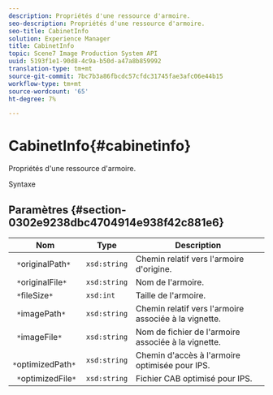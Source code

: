 ```yaml
---
description: Propriétés d'une ressource d'armoire.
seo-description: Propriétés d'une ressource d'armoire.
seo-title: CabinetInfo
solution: Experience Manager
title: CabinetInfo
topic: Scene7 Image Production System API
uuid: 5193f1e1-90d8-4c9a-b50d-a47a8b859992
translation-type: tm+mt
source-git-commit: 7bc7b3a86fbcdc57cfdc31745fae3afc06e44b15
workflow-type: tm+mt
source-wordcount: '65'
ht-degree: 7%

---
```



# CabinetInfo{#cabinetinfo}

Propriétés d&#39;une ressource d&#39;armoire.

Syntaxe

## Paramètres {#section-0302e9238dbc4704914e938f42c881e6}

| Nom | Type | Description |
|---|---|---|
| ` *`originalPath`*` | `xsd:string` | Chemin relatif vers l&#39;armoire d&#39;origine. |
| ` *`originalFile`*` | `xsd:string` | Nom de l&#39;armoire. |
| ` *`fileSize`*` | `xsd:int` | Taille de l&#39;armoire. |
| ` *`imagePath`*` | `xsd:string` | Chemin relatif vers l&#39;armoire associée à la vignette. |
| ` *`imageFile`*` | `xsd:string` | Nom de fichier de l&#39;armoire associée à la vignette. |
| ` *`optimizedPath`*` | `xsd:string` | Chemin d&#39;accès à l&#39;armoire optimisée pour IPS. |
| ` *`optimizedFile`*` | `xsd:string` | Fichier CAB optimisé pour IPS. |

